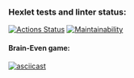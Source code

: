 ### Hexlet tests and linter status:
[![Actions Status](https://github.com/ola-9/php-project-45/actions/workflows/hexlet-check.yml/badge.svg)](https://github.com/ola-9/php-project-45/actions)  [![Maintainability](https://api.codeclimate.com/v1/badges/cc85c7610c95b03ce522/maintainability)](https://codeclimate.com/github/ola-9/php-project-45/maintainability)


#### Brain-Even game:
[![asciicast](https://asciinema.org/a/zQxUxofiRsZkSTKZ78msFcYSE.svg)](https://asciinema.org/a/zQxUxofiRsZkSTKZ78msFcYSE)

